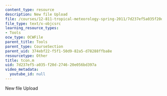 ```yaml
---
content_type: resource
description: New file Upload
file: /courses/12-811-tropical-meteorology-spring-2011/7d237ef5a035f20d274620e056bd397a_tcon.m
file_type: text/x-objcsrc
learning_resource_types:
- Tools
ocw_type: OCWFile
parent_title: Tools
parent_type: CourseSection
parent_uid: 374ebf22-f5f1-50d9-82a5-d78288ffba8e
resourcetype: Other
title: tcon.m
uid: 7d237ef5-a035-f20d-2746-20e056bd397a
video_metadata:
  youtube_id: null
---
```

New file Upload